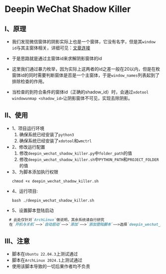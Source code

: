 # Deepin WeChat Shadow Killer

## I、原理

  - 我们发现微信窗体的阴影实际上也是一个窗体，它没有名字，但是其`window id`与其主窗体相关，详细可见：[文章连接](https://forum.ubuntu.org.cn/viewtopic.php?t=491709)
  
  - 于是思路就是通过主窗体id来求解阴影窗体的id
  
  - 这里我们通过暴力枚举，因为实际上这两者的id之差一般在20以内，但是在枚窗体id的同时需要判断窗体是否是一个主窗体，于是`window_names`列表起到了排除检查的作用。

  - 当检查的到符合条件的窗体id（正确的shadow_id）时，会通过`xdotool windowunmap <shadow_id>`让阴影窗体不可见，实现去除阴影。

## II、使用

  - 1、项目运行环境
    1) 确保系统已经安装了`python3`
    2) 确保系统已经安装了`xdotool`和`wmctrl`
  - 2、修改运行配置
    1) 修改`deepin_wechat_shadow_killer.py`中`folder_path`的值
    2) 修改`deepin_wechat_shadow_killer.sh`中`PYTHON_PATH`和`PROJECT_FOLDER`的值
  - 3、为脚本添加执行权限
    ```shell
    chmod +x deepin_wechat_shadow_killer.sh
    ```
  - 4、运行项目:
    ```shell
    bash ./deepin_wechat_shadow_killer.sh
    ```
  - 5、设置脚本登陆启动
  ```markdown
    # 此处仅针对`ArchLinux`做说明，其余系统请自行研究
    在`开机与关机`——>`自动启动`——>`添加`——>`添加登陆脚本`——>选择`deepin_wechat_shadow_killer.sh`文件
  ```

## III、注意
 - 脚本在`Ubuntu 22.04.3`上测试通过
 - 脚本在`ArchLinux 2024.1`上测试通过
 - 使用该脚本导致的一切后果作者均不负责